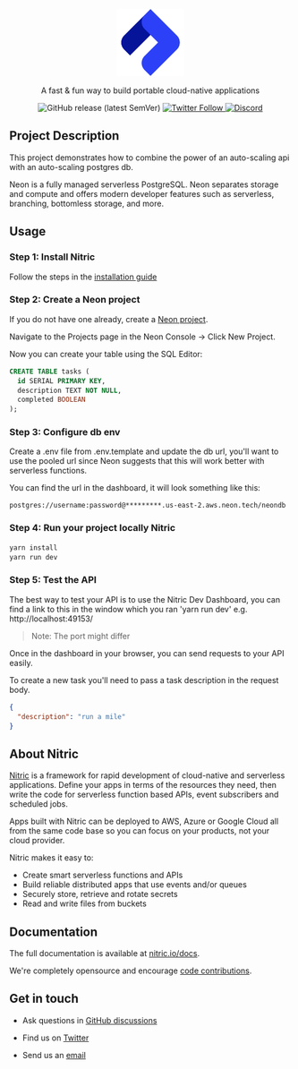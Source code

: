 <p align="center">
  <a href="https://nitric.io">
    <img src="https://raw.githubusercontent.com/nitrictech/nitric/main/docs/assets/nitric-logo.svg" width="120" alt="Nitric Logo"/>
  </a>
</p>

<p align="center">
  A fast & fun way to build portable cloud-native applications
</p>

<p align="center">
  <img alt="GitHub release (latest SemVer)" src="https://img.shields.io/github/v/release/nitrictech/nitric?sort=semver">
  <a href="https://twitter.com/nitric_io">
    <img alt="Twitter Follow" src="https://img.shields.io/twitter/follow/nitric_io?label=Follow&style=social">
  </a>
  <a href="https://discord.gg/Webemece5C"><img alt="Discord" src="https://img.shields.io/discord/955259353043173427?label=discord"></a>
</p>

## Project Description

This project demonstrates how to combine the power of an auto-scaling api with an auto-scaling postgres db.

Neon is a fully managed serverless PostgreSQL. Neon separates storage and compute and offers modern developer features such as serverless, branching, bottomless storage, and more.

## Usage

### Step 1: Install Nitric

Follow the steps in the [installation guide](https://nitric.io/docs/installation)

### Step 2: Create a Neon project

If you do not have one already, create a [Neon project](https://neon.tech).

Navigate to the Projects page in the Neon Console -> Click New Project.

Now you can create your table using the SQL Editor:

```sql
CREATE TABLE tasks (
  id SERIAL PRIMARY KEY,
  description TEXT NOT NULL,
  completed BOOLEAN
);
```

### Step 3: Configure db env

Create a .env file from .env.template and update the db url, you'll want to use the pooled url since Neon suggests that this will work better with serverless functions.

You can find the url in the dashboard, it will look something like this:

```
postgres://username:password@*********.us-east-2.aws.neon.tech/neondb
```

### Step 4: Run your project locally Nitric

```bash
yarn install
yarn run dev
```

### Step 5: Test the API

The best way to test your API is to use the Nitric Dev Dashboard, you can find a link to this in the window which you ran 'yarn run dev' e.g. http://localhost:49153/

> Note: The port might differ

Once in the dashboard in your browser, you can send requests to your API easily.

To create a new task you'll need to pass a task description in the request body.

```json
{
  "description": "run a mile"
}
```

## About Nitric

[Nitric](https://nitric.io) is a framework for rapid development of cloud-native and serverless applications. Define your apps in terms of the resources they need, then write the code for serverless function based APIs, event subscribers and scheduled jobs.

Apps built with Nitric can be deployed to AWS, Azure or Google Cloud all from the same code base so you can focus on your products, not your cloud provider.

Nitric makes it easy to:

- Create smart serverless functions and APIs
- Build reliable distributed apps that use events and/or queues
- Securely store, retrieve and rotate secrets
- Read and write files from buckets

## Documentation

The full documentation is available at [nitric.io/docs](https://nitric.io/docs).

We're completely opensource and encourage [code contributions](https://nitric.io/docs/contributions).

## Get in touch

- Ask questions in [GitHub discussions](https://github.com/nitrictech/nitric/discussions)

- Find us on [Twitter](https://twitter.com/nitric_io)

- Send us an [email](mailto:maintainers@nitric.io)
